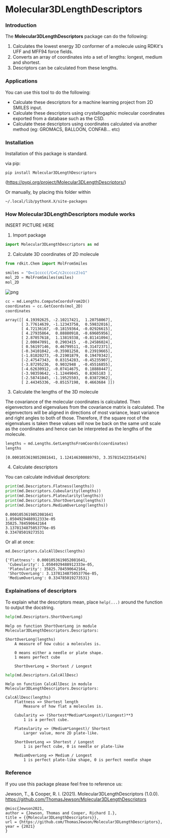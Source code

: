 # Molecular3DLengthDescriptors

### Introduction

The **Molecular3DLengthDescriptors** package can do the following:

1. Calculates the lowest energy 3D conformer of a molecule using RDKit's UFF and MFF94 force fields.
2. Converts an array of coordinates into a set of lengths: longest, medium and shortest.
3. Descriptors can be calculated from these lengths.

### Applications

You can use this tool to do the following:

- Calculate these descriptors for a machine learning project from 2D SMILES input.
- Calculate these descriptors using crystallogaphic molecular coordinates exported from a database such as the CSD.
- Calculate these descriptors using coordinates calculated via another method (eg: GROMACS, BALLOON, CONFAB... etc)

### Installation

Installation of this package is standard.

via pip:

`pip install Molecular3DLengthDescriptors`

(https://pypi.org/project/Molecular3DLengthDescriptors/)

Or manually, by placing this folder within 

`~/.local/lib/pythonX.X/site-packages`

### How Molecular3DLengthDescriptors module works

INSERT PICTURE HERE

1. Import package


```python
import Molecular3DLengthDescriptors as md
```
    

2. Calculate 3D coordinates of 2D molecule


```python
from rdkit.Chem import MolFromSmiles

smiles = "O=c1cccc(/C=C/c2ccccc2)o1"
mol_2D = MolFromSmiles(smiles)
mol_2D
```




![png](Testing-Final-Descriptors_files/Testing-Final-Descriptors_3_0.png)




```python
cc = md.Lengths.ComputeCoordsFrom2D()
coordinates = cc.GetCoords(mol_2D)
coordinates
```




    array([[ 4.19392625, -2.10217421,  1.20758067],
           [ 3.77614639, -1.12343758,  0.59832016],
           [ 4.72136167, -0.18159364, -0.02926615],
           [ 4.27935864,  0.88880918, -0.69605956],
           [ 2.87057618,  1.13819338, -0.81141094],
           [ 2.00047091,  0.2903415 , -0.24586024],
           [ 0.56197146,  0.46799511, -0.31472371],
           [-0.34101042, -0.35981258,  0.23919665],
           [-1.81020273, -0.21901879,  0.19470342],
           [-2.47547343,  0.83154283, -0.45235907],
           [-3.87295236,  0.9032948 , -0.45516855],
           [-4.62630912, -0.07414675,  0.18888447],
           [-3.98359642, -1.12449045,  0.8365183 ],
           [-2.58741845, -1.19525503,  0.83872962],
           [ 2.44345336, -0.85157198,  0.4663684 ]])



3. Calculate the lengths of the 3D molecule

The covariance of the molecular coordinates is calculated. Then eigenvectors and eigenvalues from the covariance matrix is calculated. The eigenvectors will be aligned in directions of most variance, least variance and right angles to both of those. Therefore, if the square root of the eigenvalues is taken these values will now be back on the same unit scale as the coordinates and hence can be interpreted as the lengths of the molecule. 




```python
lengths = md.Lengths.GetLengthsFromCoords(coordinates)
lengths
```




    [0.0001053619852081641, 1.124146300889793, 3.3578154223541476]



4. Calculate descriptors

You can calculate individual descriptors:


```python
print(md.Descriptors.Flatness(lengths))
print(md.Descriptors.Cubeularity(lengths))
print(md.Descriptors.Plateularity(lengths))
print(md.Descriptors.ShortOverLong(lengths))
print(md.Descriptors.MediumOverLong(lengths))
```

    0.0001053619852081641
    1.0504929488912333e-05
    35825.784590642164
    3.1378134875053776e-05
    0.334785019273531
    

Or all at once:


```python
md.Descriptors.CalcAllDesc(lengths)
```




    {'Flattness': 0.0001053619852081641,
     'Cubeularity': 1.0504929488912333e-05,
     'Plateularity': 35825.784590642164,
     'ShortOverLong': 3.1378134875053776e-05,
     'MediumOverLong': 0.334785019273531}



### Explainations of descriptors

To explain what the descriptors mean, place `help(...)` around the function to output the docstring.


```python
help(md.Descriptors.ShortOverLong)
```

    Help on function ShortOverLong in module Molecular3DLengthDescriptors.Descriptors:
    
    ShortOverLong(lengths)
        A measure of how cubic a molecules is.
        
        0 means either a needle or plate shape.
        1 means perfect cube
        
        ShortOverLong = Shortest / Longest
    
    


```python
help(md.Descriptors.CalcAllDesc)
```

    Help on function CalcAllDesc in module Molecular3DLengthDescriptors.Descriptors:
    
    CalcAllDesc(lengths)
        Flattness => Shortest length
            Measure of how flat a molecules is.
        
        Cubularity => (Shortest*Medium*Longest)/(Longest)**3
            1 is a perfect cube. 
        
        Plateularity => (Medium*Longest)/ Shortest
            Larger value, more 2D plate-like.
            
        ShortOverLong => Shortest / Longest
            1 is perfect cube, 0 is needle or plate-like
            
        MediumOverLong => Medium / Longest
            1 is perfect plate-like shape, 0 is perfect needle shape
    
    

### Reference

If you use this package please feel free to reference us:

Jewson, T., & Cooper, R. I. (2021). Molecular3DLengthDescriptors (1.0.0). https://github.com/ThomasJewson/Molecular3DLengthDescriptors
```
@misc{Jewson2021,
author = {Jewson, Thomas and Cooper, Richard I.},
title = {{Molecular3DLengthDescriptors}},
url = {https://github.com/ThomasJewson/Molecular3DLengthDescriptors},
year = {2021}
}
```
